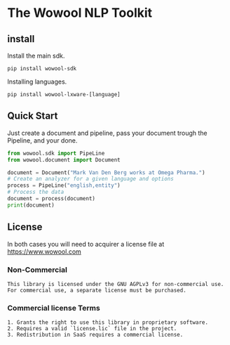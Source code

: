 # The Wowool NLP Toolkit

## install

Install the main sdk.

    pip install wowool-sdk

Installing languages.

    pip install wowool-lxware-[language]

## Quick Start

Just create a document and pipeline, pass your document trough the Pipeline, and your done.

```python
from wowool.sdk import PipeLine
from wowool.document import Document

document = Document("Mark Van Den Berg works at Omega Pharma.")
# Create an analyzer for a given language and options
process = PipeLine("english,entity")
# Process the data
document = process(document)
print(document)
```

## License

In both cases you will need to acquirer a license file at https://www.wowool.com

### Non-Commercial

    This library is licensed under the GNU AGPLv3 for non-commercial use.  
    For commercial use, a separate license must be purchased.  

### Commercial license Terms

    1. Grants the right to use this library in proprietary software.  
    2. Requires a valid `license.lic` file in the project.  
    3. Redistribution in SaaS requires a commercial license.  
